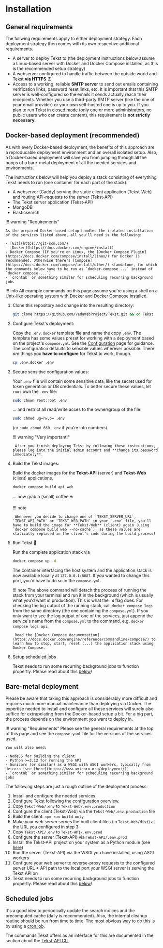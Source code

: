 # Installation

## General requirements

The follwing requirements apply to either deployment strategy. Each deployment strategy then comes with its own respective additional requirements.

- A server to deploy Tekst to (the deployment instructions below assume a Linux-based server with Docker and Docker Compose installed, as this is the recommended setup strategy)
- A webserver configured to handle traffic between the outside world and Tekst **via HTTPS** (!)
- Access to a working, reliable **SMTP server** to send out emails containing verification links, password reset links, etc. It is important that this SMTP server is well-configured so the emails it sends actually reach their recepients. Whether you use a third-party SMTP server (like the one of your email provider) or your own self-hosted one is up to you. If you plan to run Tekst in [closed mode](configuration.md#tekst_security__closed_mode) (only one or more administrators, no public users who can create content), this requirement is **not strictly necessary**.


## Docker-based deployment (recommended)

As with every Docker-based deployment, the benefits of this approach are a reproducable deployment environment and an overall isolated setup. Also, a Docker-based deployment will save you from jumping through all the hoops of a bare-metal deployment of all the needed services and environments.

The instructions below will help you deploy a stack consisting of everything Tekst needs to run (one container for each part of the stack):

- A webserver (Caddy) serving the static client application (Tekst-Web) and routing API-requests to the server (Tekst-API)
- The Tekst server application (Tekst-API)
- MongoDB
- Elasticsearch

!!! warning "Requirements"

    As the prepared Docker-based setup handles the isolated installation of the services listed above, all you'll need is the following:

    - [Git](https://git-scm.com/)
    - [Docker](https://docs.docker.com/engine/install)
    - Docker Compose (If you're on Linux, the [Docker Compose Plugin](https://docs.docker.com/compose/install/linux/) for Docker is recommended. Otherwise there's [Compose](https://docs.docker.com/compose/install/other/) standalone, for which the commands below have to be run as `docker-compose ...` instead of `docker compose ...`)
    - `crontab` or something similar for scheduling recurring background jobs

!!! info
    All example commands on this page assume you're using a shell on a Unix-like operating system with Docker and Docker Compose installed.

1. Clone this repository and change into the resulting directory:

    ```sh
    git clone https://github.com/VedaWebProject/Tekst.git && cd Tekst
    ```

2. Configure Tekst's deployment:

    Copy the `.env.docker` template file and name the copy `.env`. The template has some values preset for working with a deployment based on the project's `compose.yml`. See the [Configuration](configuration.md) page for guidance. The configuration defaults to sensible values wherever possible. There _are_ things you **have to configure** for Tekst to work, though.

    ```sh
    cp .env.docker .env
    ```

3. Secure sensitive configuration values:

    Your `.env` file will contain some sensitive data, like the secret used for token generation or DB credentials. To better secure these values, let `root` own the `.env` file:

    ```sh
    sudo chown root:root .env
    ```

    ... and restrict all read/write acces to the owner/group of the file:

    ```sh
    sudo chmod ug=rw,o= .env
    ```

    (or `sudo chmod 660 .env` if you're into numbers)

    !!! warning "Very important!"

        After you finish deploying Tekst by following these instructions, please log into the initial admin account and **change its password immediately**.

4. Build the Tekst images:

    Build the docker images for the **Tekst-API** (server) and **Tekst-Web** (client) applications.

    ```sh
    docker compose build api web
    ```

    ... now grab a (small) coffee ☕

    !!! note

        Whenever you decide to change one of `TEKST_SERVER_URL`, `TEKST_API_PATH` or `TEKST_WEB_PATH` in your `.env` file, you'll have to build the image for **Tekst-Web** (client) again (using `docker compose build web --no-cache`), as these values are statically replaced in the client's code during the build process!

5. Run Tekst 🚀

    Run the complete application stack via

    ```sh
    docker compose up -d
    ```

    The container interfacing the host system and the application stack is now available locally at `127.0.0.1:8087`. If you wanted to change this port, you'd have to do so in the `compose.yml`.

    !!! note
        The above command will detach the process of running the stack from your terminal and run it in the background (which is usually what you'd want in production). This is what the `-d` flag does. For checking the log output of the running stack, call `docker compose logs` from the same directory (the one containing the `compose.yml`). If you only want to see the log output of one of the services, just append the service's name from the `compose.yml` to the command, e.g. `docker compose logs api`.

        Read the [Docker Compose documentation](https://docs.docker.com/engine/reference/commandline/compose/) to learn how to stop, start, reset (...) the application stack using Docker Compose.

6. Setup scheduled jobs

    Tekst needs to run some recurring background jobs to function propertly. Please read about this [below](#scheduled-jobs)!


## Bare-metal deployment

Please be aware that taking this approach is considerably more difficult and requires much more manual maintenance than deploying via Docker. The expertise needed to install and configure all these services will surely also suffice for extrapolating from the Docker-based setup a bit. For a big part, the process depends on the environment you want to deploy in.

!!! warning "Requirements"
    Please see the general requirements at the top of this page and see the `compose.yaml` file for the versions of the services used.

    You will also need:

    - NodeJS for building the client
    - Python >=3.12 for running the API
    - Gunicorn (or similar) as a WSGI with ASGI workers, typically from Uvicorn (see [here](https://www.uvicorn.org/deployment/))
    - `crontab` or something similar for scheduling recurring background jobs

The following steps are just a rough outline of the deployment process:

1. Install and configure the needed services
2. Configure Tekst following [the configuration overview](configuration.md).
3. Copy `Tekst-Web/.env` to `Tekst-Web/.env.production`
4. Configure the client (Tekst-Web) via the `Tekst-Web/.env.production` file
5. Build the client: `npm run build-only`
6. Make your web server serves the built client files (in `Tekst-Web/dist`) at the URL you configured in step 3
7. Copy `Tekst-API/.env` to `Tekst-API/.env.prod`
8. Configure the server (Tekst-API) via `Tekst-API/.env.prod`
9. Install the Tekst-API project on your system as a Python module (see [here](https://pip.pypa.io/en/latest/topics/local-project-installs/#regular-installs))
10. Run the server (Tekst-API) via the WSGI you have installed, using ASGI workers
11. Configure your web server to reverse-proxy requests to the configured server URL + API path to the local port your WSGI server is serving the Tekst API on
12. Tekst needs to run some recurring background jobs to function propertly. Please read about this [below](#scheduled-jobs)!


## Scheduled jobs

It's a good idea to periodically update the search indices and the precomputed cache (daily is recommended). Also, the internal cleanup routine should be run from time to time. The most obvious way to do this is by using a [cron job](https://en.wikipedia.org/wiki/Cron).

The commands Tekst offers as an interface for this are documented in the section about the [Tekst-API CLI](../administration/cli.md).
